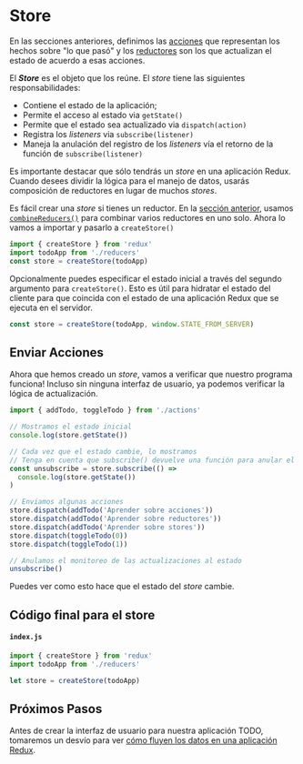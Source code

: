 # Store

En las secciones anteriores, definimos las [acciones](redux/actions) que representan los hechos sobre "lo que pasó" y los [reductores](redux/reducers) son los que actualizan el estado de acuerdo a esas acciones.

El ***Store*** es el objeto que los reúne. El *store* tiene las siguientes responsabilidades:

* Contiene el estado de la aplicación;
* Permite el acceso al estado via `getState()`
* Permite que el estado sea actualizado via `dispatch(action)`
* Registra los *listeners* via `subscribe(listener)`
* Maneja la anulación del registro de los *listeners* vía el retorno de la función de `subscribe(listener)`

Es importante destacar que sólo tendrás un *store* en una aplicación Redux. Cuando desees dividir la lógica para el manejo de datos, usarás composición de reductores en lugar de muchos *stores*.

Es fácil crear una *store* si tienes un reductor. En la [sección anterior](redux/reducers), usamos [`combineReducers()`](../api/combine-Reducers.md) para combinar varios reductores en uno solo. Ahora lo vamos a importar y pasarlo a `createStore()`

```js
import { createStore } from 'redux'
import todoApp from './reducers'
const store = createStore(todoApp)
```

Opcionalmente puedes especificar el estado inicial a través del segundo argumento para `createStore()`. Esto es útil para hidratar el estado del cliente para que coincida con el estado de una aplicación Redux que se ejecuta en el servidor.

```js
const store = createStore(todoApp, window.STATE_FROM_SERVER)
```

## Enviar Acciones

Ahora que hemos creado un *store*, vamos a verificar que nuestro programa funciona! Incluso sin ninguna interfaz de usuario, ya podemos verificar la lógica de actualización.

```js
import { addTodo, toggleTodo } from './actions'

// Mostramos el estado inicial
console.log(store.getState())

// Cada vez que el estado cambie, lo mostramos
// Tenga en cuenta que subscribe() devuelve una función para anular el registro del listener
const unsubscribe = store.subscribe(() =>
  console.log(store.getState())
)

// Enviamos algunas acciones
store.dispatch(addTodo('Aprender sobre acciones'))
store.dispatch(addTodo('Aprender sobre reductores'))
store.dispatch(addTodo('Aprender sobre stores'))
store.dispatch(toggleTodo(0))
store.dispatch(toggleTodo(1))

// Anulamos el monitoreo de las actualizaciones al estado
unsubscribe()
```

Puedes ver como esto hace que el estado del *store* cambie.

## Código final para el store

#### `index.js`

```js
import { createStore } from 'redux'
import todoApp from './reducers'

let store = createStore(todoApp)
```

## Próximos Pasos

Antes de crear la interfaz de usuario para nuestra aplicación TODO, tomaremos un desvío para ver [cómo fluyen los datos en una aplicación Redux](redux/dataflow).
